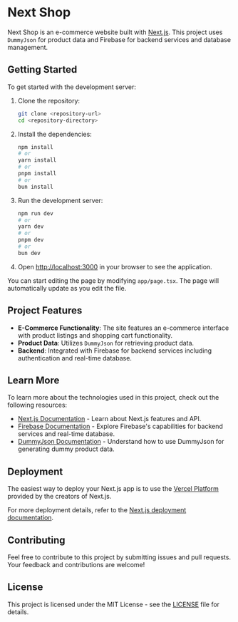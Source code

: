# Next Shop

Next Shop is an e-commerce website built with [Next.js](https://nextjs.org/). This project uses `DummyJson` for product data and Firebase for backend services and database management.

## Getting Started

To get started with the development server:

1. Clone the repository:

   ```bash
   git clone <repository-url>
   cd <repository-directory>
   ```

2. Install the dependencies:

   ```bash
   npm install
   # or
   yarn install
   # or
   pnpm install
   # or
   bun install
   ```

3. Run the development server:

   ```bash
   npm run dev
   # or
   yarn dev
   # or
   pnpm dev
   # or
   bun dev
   ```

4. Open [http://localhost:3000](http://localhost:3000) in your browser to see the application.

You can start editing the page by modifying `app/page.tsx`. The page will automatically update as you edit the file.

## Project Features

- **E-Commerce Functionality**: The site features an e-commerce interface with product listings and shopping cart functionality.
- **Product Data**: Utilizes `DummyJson` for retrieving product data.
- **Backend**: Integrated with Firebase for backend services including authentication and real-time database.

## Learn More

To learn more about the technologies used in this project, check out the following resources:

- [Next.js Documentation](https://nextjs.org/docs) - Learn about Next.js features and API.
- [Firebase Documentation](https://firebase.google.com/docs) - Explore Firebase's capabilities for backend services and real-time database.
- [DummyJson Documentation](https://dummyjson.com/) - Understand how to use DummyJson for generating dummy product data.

## Deployment

The easiest way to deploy your Next.js app is to use the [Vercel Platform](https://vercel.com/new?utm_medium=default-template&filter=next.js&utm_source=create-next-app&utm_campaign=create-next-app-readme) provided by the creators of Next.js.

For more deployment details, refer to the [Next.js deployment documentation](https://nextjs.org/docs/deployment).

## Contributing

Feel free to contribute to this project by submitting issues and pull requests. Your feedback and contributions are welcome!

## License

This project is licensed under the MIT License - see the [LICENSE](LICENSE) file for details.
